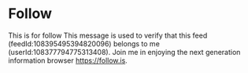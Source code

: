 # Follow
This is for follow
This message is used to verify that this feed (feedId:108395495394820096) belongs to me (userId:108377794775313408). Join me in enjoying the next generation information browser https://follow.is.
